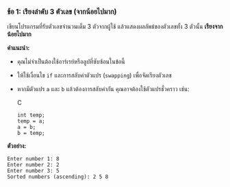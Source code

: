 ### ข้อ 1: เรียงลำดับ 3 ตัวเลข (จากน้อยไปมาก)

เขียนโปรแกรมที่รับตัวเลขจำนวนเต็ม 3 ตัวจากผู้ใช้ แล้วแสดงผลลัพธ์ของตัวเลขทั้ง 3 ตัวนั้น **เรียงจากน้อยไปมาก**

**คำแนะนำ:**

-   คุณไม่จำเป็นต้องใช้อาร์เรย์หรือลูปที่ซับซ้อนในข้อนี้
    
-   ให้ใช้เงื่อนไข `if` และการสลับค่าตัวแปร (`swapping`) เพื่อจัดเรียงตัวเลข
    
-   หากมีตัวแปร `a` และ `b` แล้วต้องการสลับค่ากัน คุณอาจต้องใช้ตัวแปรชั่วคราว เช่น:
    
    C
    
    ```
    int temp;
    temp = a;
    a = b;
    b = temp;
    
    ```
    

**ตัวอย่าง:**

```
Enter number 1: 8
Enter number 2: 2
Enter number 3: 5
Sorted numbers (ascending): 2 5 8

```